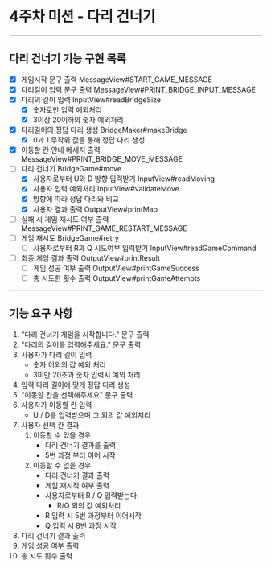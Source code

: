 4주차 미션 - 다리 건너기
=========
---
## 다리 건너기 기능 구현 목록
- [x] 게임시작 문구 출력 MessageView#START_GAME_MESSAGE
- [x] 다리길이 입력 문구 출력 MessageView#PRINT_BRIDGE_INPUT_MESSAGE
- [x] 다리의 길이 입력 InputView#readBridgeSize
  - [x] 숫자로만 입력 예외처리
  - [x] 3이상 20이하의 숫자 예외처리
- [x] 다리길이의 정답 다리 생성 BridgeMaker#makeBridge
  - [x] 0과 1 무작위 값을 통해 정답 다리 생성
- [x] 이동할 칸 안내 메세지 출력 MessageView#PRINT_BRIDGE_MOVE_MESSAGE
- [ ] 다리 건너기 BridgeGame#move
  - [x] 사용자로부터 U와 D 방향 입력받기 InputView#readMoving
  - [x] 사용자 입력 예외처리 InputView#validateMove
  - [x] 방향에 따라 정답 다리와 비교 
  - [x] 사용자 결과 출력 OutputView#printMap
- [ ] 실패 시 게임 재시도 여부 출력 MessageView#PRINT_GAME_RESTART_MESSAGE
- [ ] 게임 재시도 BridgeGame#retry
  - [ ] 사용자로부터 R과 Q 시도여부 입력받기 InputView#readGameCommand
- [ ] 최종 게임 결과 출력 OutputView#printResult
  - [ ] 게임 성공 여부 출력 OutputView#printGameSuccess
  - [ ] 총 시도한 횟수 출력 OutputView#printGameAttempts

---
## 기능 요구 사항
1. "다리 건너기 게임을 시작합니다." 문구 출력
2. "다리의 길이를 입력해주세요." 문구 출력
3. 사용자가 다리 길이 입력
   - 숫자 이외의 값 예외 처리
   - 3미만 20초과 숫자 입력시 예외 처리
4. 입력 다리 길이에 맞게 정답 다리 생성
5. "이동할 칸을 선택해주세요" 문구 출력
6. 사용자가 이동할 칸 입력
   - U / D를 입력받으며 그 외의 값 예외처리
7. 사용자 선택 칸 결과
   1. 이동할 수 있을 경우
      - 다리 건너기 결과를 출력
      - 5번 과정 부터 이어 시작
   2. 이동할 수 없을 경우
      - 다리 건너기 결과 출력
      - 게임 재시작 여부 출력
      - 사용자로부터 R / Q 입력받는다.
        - R/Q 외의 값 예외처리
      - R 입력 시 5번 과정부터 이어시작
      - Q 입력 시 8번 과정 시작
8. 다리 건너기 결과 출력
9. 게임 성공 여부 출력
10. 총 시도 횟수 출력
